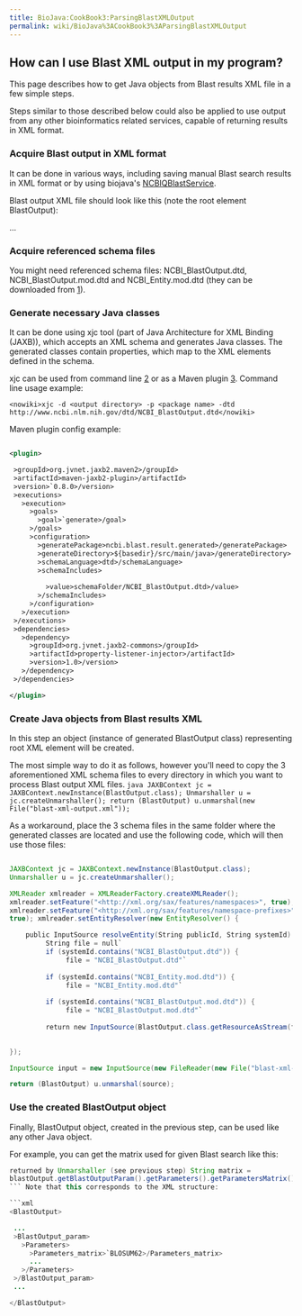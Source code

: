```yaml
---
title: BioJava:CookBook3:ParsingBlastXMLOutput
permalink: wiki/BioJava%3ACookBook3%3AParsingBlastXMLOutput
---
```


How can I use Blast XML output in my program?
---------------------------------------------

This page describes how to get Java objects from Blast results XML file
in a few simple steps.

Steps similar to those described below could also be applied to use
output from any other bioinformatics related services, capable of
returning results in XML format.

### Acquire Blast output in XML format

It can be done in various ways, including saving manual Blast search
results in XML format or by using biojava's
[NCBIQBlastService](/wiki/BioJava:CookBook3:NCBIQBlastService "wikilink").

Blast output XML file should look like this (note the root element
BlastOutput): <xml>

<?xml version="1.0"?>
<!DOCTYPE BlastOutput PUBLIC "-//NCBI//NCBI BlastOutput/EN" "NCBI_BlastOutput.dtd">
<BlastOutput> ... </BlastOutput> </xml>

### Acquire referenced schema files

You might need referenced schema files: NCBI\_BlastOutput.dtd,
NCBI\_BlastOutput.mod.dtd and NCBI\_Entity.mod.dtd (they can be
downloaded from [1](http://www.ncbi.nlm.nih.gov/data_specs/dtd/)).

### Generate necessary Java classes

It can be done using xjc tool (part of Java Architecture for XML Binding
(JAXB)), which accepts an XML schema and generates Java classes. The
generated classes contain properties, which map to the XML elements
defined in the schema.

xjc can be used from command line
[2](http://docs.oracle.com/javase/6/docs/technotes/tools/share/xjc.html)
or as a Maven plugin [3](http://jaxb.java.net/jaxb-maven2-plugin/).
Command line usage example:

`
<nowiki>xjc -d <output directory> -p <package name> -dtd http://www.ncbi.nlm.nih.gov/dtd/NCBI_BlastOutput.dtd</nowiki>
`

Maven plugin config example: 

```xml 

<plugin>

 >groupId>org.jvnet.jaxb2.maven2>/groupId>  
 >artifactId>maven-jaxb2-plugin>/artifactId>  
 >version>`0.8.0>/version>  
 >executions>  
   >execution>  
     >goals>  
       >goal>`generate>/goal>  
     >/goals>  
     >configuration>  
       >generatePackage>ncbi.blast.result.generated>/generatePackage>  
       >generateDirectory>${basedir}/src/main/java>/generateDirectory>  
       >schemaLanguage>dtd>/schemaLanguage>  
       >schemaIncludes>  
           
         >value>schemaFolder/NCBI_BlastOutput.dtd>/value>  
       >/schemaIncludes>  
     >/configuration>  
   >/execution>  
 >/executions>  
 >dependencies>  
   >dependency>  
     >groupId>org.jvnet.jaxb2-commons>/groupId>  
     >artifactId>property-listener-injector>/artifactId>  
     >version>1.0>/version>  
   >/dependency>  
 >/dependencies>

</plugin> 
```

### Create Java objects from Blast results XML

In this step an object (instance of generated BlastOutput class)
representing root XML element will be created.

The most simple way to do it as follows, however you'll need to copy the
3 aforementioned XML schema files to every directory in which you want
to process Blast output XML files. ```java JAXBContext jc =
JAXBContext.newInstance(BlastOutput.class); Unmarshaller u =
jc.createUnmarshaller(); return (BlastOutput) u.unmarshal(new
File("blast-xml-output.xml")); ```

As a workaround, place the 3 schema files in the same folder where the
generated classes are located and use the following code, which will
then use those files: 

```java 

JAXBContext jc = JAXBContext.newInstance(BlastOutput.class); 
Unmarshaller u = jc.createUnmarshaller();

XMLReader xmlreader = XMLReaderFactory.createXMLReader();
xmlreader.setFeature("<http://xml.org/sax/features/namespaces>", true);
xmlreader.setFeature("<http://xml.org/sax/features/namespace-prefixes>",
true); xmlreader.setEntityResolver(new EntityResolver() {

    public InputSource resolveEntity(String publicId, String systemId) throws SAXException, IOException {  
         String file = null`  
         if (systemId.contains("NCBI_BlastOutput.dtd")) {  
              file = "NCBI_BlastOutput.dtd"`  
           
         if (systemId.contains("NCBI_Entity.mod.dtd")) {  
              file = "NCBI_Entity.mod.dtd"`  
           
         if (systemId.contains("NCBI_BlastOutput.mod.dtd")) {  
              file = "NCBI_BlastOutput.mod.dtd"`  
           
         return new InputSource(BlastOutput.class.getResourceAsStream(file));
   

}); 

InputSource input = new InputSource(new FileReader(new File("blast-xml-output.xml"))); Source source = new SAXSource(xmlreader, input); 

return (BlastOutput) u.unmarshal(source); 

```

### Use the created BlastOutput object

Finally, BlastOutput object, created in the previous step, can be used
like any other Java object.

For example, you can get the matrix used for given Blast search like
this: 

```java BlastOutput blastOutput; // assign BlastOutput object,
returned by Unmarshaller (see previous step) String matrix =
blastOutput.getBlastOutputParam().getParameters().getParametersMatrix();
``` Note that this corresponds to the XML structure: 

```xml
<BlastOutput>

 ...
 >BlastOutput_param>  
   >Parameters>  
     >Parameters_matrix>`BLOSUM62>/Parameters_matrix>  
     ...
   >/Parameters>  
 >/BlastOutput_param>  
 ...

</BlastOutput> 

```
